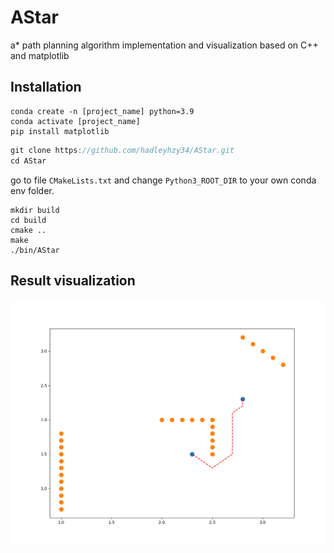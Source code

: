 # AStar
a* path planning algorithm implementation and visualization based on C++ and matplotlib

## Installation

```
conda create -n [project_name] python=3.9
conda activate [project_name]
pip install matplotlib
```

```c++
git clone https://github.com/hadleyhzy34/AStar.git
cd AStar
```

 go to file `CMakeLists.txt` and change `Python3_ROOT_DIR` to your own conda env folder.

```
mkdir build
cd build
cmake ..
make
./bin/AStar
```

## Result visualization

![result](https://github.com/hadleyhzy34/AStar/blob/main/demo.png)
